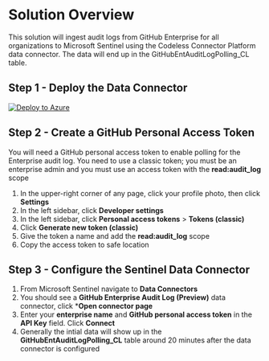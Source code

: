 # Solution Overview
This solution will ingest audit logs from GitHub Enterprise for all organizations to Microsoft Sentinel using the Codeless Connector Platform data connector. The data will end up in the GitHubEntAuditLogPolling_CL table.

## Step 1 - Deploy the Data Connector
[![Deploy to Azure](https://aka.ms/deploytoazurebutton)](https://portal.azure.com/#create/Microsoft.Template/uri/https%3A%2F%2Fraw.githubusercontent.com%2Fseanstark%2Fsentinel-tools%2Fmain%2Fdataconnectors%2FGitHubAuditLogs%2FCCP%2FGitHubAuditLogs_CCP.json)

## Step 2 - Create a GitHub Personal Access Token
You will need a GitHub personal access token to enable polling for the Enterprise audit log. You need to use a classic token; you must be an enterprise admin and you must use an access token with the **read:audit_log** scope

1. In the upper-right corner of any page, click your profile photo, then click **Settings**
2. In the left sidebar, click **Developer settings**
3. In the left sidebar, click **Personal access tokens** > **Tokens (classic)**
4. Click **Generate new token (classic)**
5. Give the token a name and add the **read:audit_log** scope
6. Copy the access token to safe location

## Step 3 - Configure the Sentinel Data Connector
1. From Microsoft Sentinel navigate to **Data Connectors**
2. You should see a **GitHub Enterprise Audit Log (Preview)** data connector, click ***Open connector page**
3. Enter your **enterprise name** and **GitHub personal access token** in the **API Key** field. Click **Connect**
4. Generally the intial data will show up in the **GitHubEntAuditLogPolling_CL** table around 20 minutes after the data connector is configured
